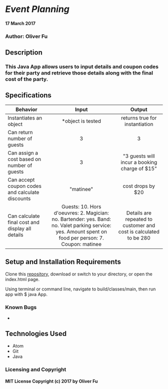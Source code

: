 # _Event Planning_

####  17 March 2017

### Author: Oliver Fu

## Description

### This Java App allows users to input details and coupon codes for their party and retrieve those details along with the final cost of the party.

## Specifications

| Behavior |   Input   |   Output   |
|----------|:---------:|:----------:|
|Instantiates an object|*object is tested |returns true for instantiation|
| Can return number of guests | 3 | 3 |
|Can assign a cost based on number of guests |3| "3 guests will incur a booking charge of $15"|
| Can accept coupon codes and calculate discounts | "matinee" | cost drops by $20 |
| Can calculate final cost and display all details | Guests: 10. Hors d'oeuvres: 2. Magician: no. Bartender: yes. Band: no. Valet parking service: yes. Amount spent on food per person: 7. Coupon: matinee|Details are repeated to customer and cost is calculated to be 280|


## Setup and Installation Requirements

Clone this  [repository](https://github.com/ofu997/EventPlanningProgram), download or switch to your directory, or open the index.html page.

Using terminal or command line, navigate to build/classes/main, then run app with $ java App.

### Known Bugs
*

## Technologies Used

* Atom
* Git
* Java


### Licensing and Copyright

#### MIT License Copyright (c) 2017 by Oliver Fu
